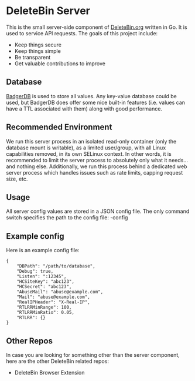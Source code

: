 # DeleteBin Server

This is the small server-side component of [DeleteBin.org](https://deletebin.org) written in Go.  It is used to service API requests.  The goals of this project include:

 - Keep things secure
 - Keep things simple
 - Be transparent
 - Get valuable contributions to improve

## Database

[BadgerDB](https://github.com/dgraph-io/badger) is used to store all values.  Any key-value database could be used, but BadgerDB does offer some nice built-in features (i.e. values can have a TTL associated with them) along with good performance.

## Recommended Environment

We run this server process in an isolated read-only container (only the database mount is writable), as a limited user/group, with all Linux capabilities removed, in its own SELinux context.  In other words, it is recommended to limit the server process to absolutely only what it needs... and nothing else.  Additionally, we run this process behind a dedicated web server process which handles issues such as rate limits, capping request size, etc.

## Usage

All server config values are stored in a JSON config file.  The only command switch specifies the path to the config file: -config

## Example config

Here is an example config file:

    {
	    "DBPath": "/path/to/database",
	    "Debug": true,
	    "Listen": ":12345",
	    "HCSiteKey": "abc123",
	    "HCSecret": "abc123",
	    "AbuseMail": "abuse@example.com",
	    "Mail": "abuse@example.com",
	    "RealIPHeader": "X-Real-IP",
	    "RTLRRMinRange": 100,
	    "RTLRRMinRatio": 0.05,
	    "RTLRR": {}
    }


## Other Repos

In case you are looking for something other than the server component, here are the other DeleteBin related repos:

 - DeleteBin Browser Extension

